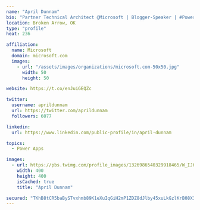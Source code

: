 ```yaml
---
name: "April Dunnam"
bio: "Partner Technical Architect @Microsoft | Blogger-Speaker | #PowerApps, #PowerAutomate, #Office365, #SharePoint | #WIT | #Karaoke Queen"
location: Broken Arrow, OK
type: "profile"
heat: 236

affiliation:
  name: Microsoft
  domain: microsoft.com
  images:
    - url: "/assets/images/organizations/microsoft.com-50x50.jpg"
      width: 50
      height: 50

website: https://t.co/enJuiGEQZc

twitter:
  username: aprildunnam
  url: https://twitter.com/aprildunnam
  followers: 6077

linkedin:
  url: https://www.linkedin.com/public-profile/in/april-dunnam

topics:
  - Power Apps

images:
  - url: https://pbs.twimg.com/profile_images/1326986540329918465/W_IJ6Ih2_400x400.jpg
    width: 400
    height: 400
    isCached: true
    title: "April Dunnam"

secured: "TKhB8tCR5baBySTvxhmb89K1eXuIqGiH2mP1ZDZ8dJlby45xuLkGzlKrB08X3uak/bm0SgLCai7FGo5GQTAGbtk3/vQPKw7oX/G9GG82bkbusK63ZftfJEaM035G6L/7eHsCsbitBCFPh3kDl2PcY3VhhRYXDWu2zCru+G33gJ48/VlxGIQTnLXLUeXT0w5JjRJjWjpJ/ay+Kk/x1koCOYN6Y183/y0cniXYfUALrLEz4yugR9efq5EfOI/akKysgw3c9XxDA5oCCetrggOHOhduFQK3C/OVC4w2KPAhQm0+AGMynqDL1ofRxgLz1C9xcDbikPWHLjXiEPTXj7N9g14Y+h2LB5pxEZjEWu7J2hfgwFxC2KMcSawDvhPvzRgEdSiG+fTGXVk7fTgH0QqGtSnqh35EKtpr6bRrfx47D6E=;OBeifpRLLMEXT8SKth6sEQ=="
---
```



